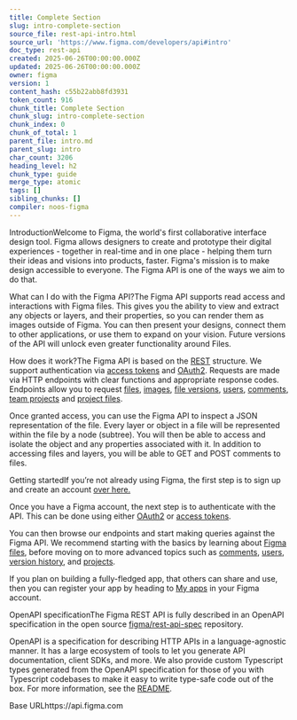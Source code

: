 ```yaml
---
title: Complete Section
slug: intro-complete-section
source_file: rest-api-intro.html
source_url: 'https://www.figma.com/developers/api#intro'
doc_type: rest-api
created: 2025-06-26T00:00:00.000Z
updated: 2025-06-26T00:00:00.000Z
owner: figma
version: 1
content_hash: c55b22abb8fd3931
token_count: 916
chunk_title: Complete Section
chunk_slug: intro-complete-section
chunk_index: 0
chunk_of_total: 1
parent_file: intro.md
parent_slug: intro
char_count: 3206
heading_level: h2
chunk_type: guide
merge_type: atomic
tags: []
sibling_chunks: []
compiler: noos-figma
---
```


IntroductionWelcome to Figma, the world's first collaborative interface design tool. Figma allows designers to create and prototype their digital experiences - together in real-time and in one place - helping them turn their ideas and visions into products, faster. Figma's mission is to make design accessible to everyone. The Figma API is one of the ways we aim to do that.

What can I do with the Figma API?The Figma API supports read access and interactions with Figma files. This gives you the ability to view and extract any objects or layers, and their properties, so you can render them as images outside of Figma. You can then present your designs, connect them to other applications, or use them to expand on your vision. Future versions of the API will unlock even greater functionality around Files.

How does it work?The Figma API is based on the [REST](https://en.wikipedia.org/wiki/Representational_state_transfer) structure. We support authentication via [access tokens](#access-tokens) and [OAuth2](#oauth2). Requests are made via HTTP endpoints with clear functions and appropriate response codes. Endpoints allow you to request [files](#files), [images](#get-images-endpoint), [file versions](#version-history), [users](#users), [comments](#comments), [team projects](#get-team-projects-endpoint) and [project files](#get-project-files-endpoint).

Once granted access, you can use the Figma API to inspect a JSON representation of the file. Every layer or object in a file will be represented within the file by a node (subtree). You will then be able to access and isolate the object and any properties associated with it. In addition to accessing files and layers, you will be able to GET and POST comments to files.

Getting startedIf you’re not already using Figma, the first step is to sign up and create an account [over here.](https://www.figma.com/signup)

Once you have a Figma account, the next step is to authenticate with the API. This can be done using either [OAuth2](#oauth2) or [access tokens](#access-tokens).

You can then browse our endpoints and start making queries against the Figma API. We recommend starting with the basics by learning about [Figma files](#files), before moving on to more advanced topics such as [comments](#comments), [users](#users), [version history](#version-history), and [projects](#projects).

If you plan on building a fully-fledged app, that others can share and use, then you can register your app by heading to [My apps](https://www.figma.com/developers/apps) in your Figma account.

OpenAPI specificationThe Figma REST API is fully described in an OpenAPI specification in the open source [figma/rest-api-spec](https://github.com/figma/rest-api-spec) repository.

OpenAPI is a specification for describing HTTP APIs in a language-agnostic manner. It has a large ecosystem of tools to let you generate API documentation, client SDKs, and more. We also provide custom Typescript types generated from the OpenAPI specification for those of you with Typescript codebases to make it easy to write type-safe code out of the box. For more information, see the [README](https://github.com/figma/rest-api-spec).

Base URLhttps://api.figma.com
